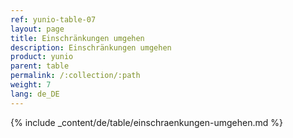 ```yaml
---
ref: yunio-table-07
layout: page
title: Einschränkungen umgehen
description: Einschränkungen umgehen
product: yunio
parent: table
permalink: /:collection/:path
weight: 7
lang: de_DE
---
```


{% include _content/de/table/einschraenkungen-umgehen.md  %}


